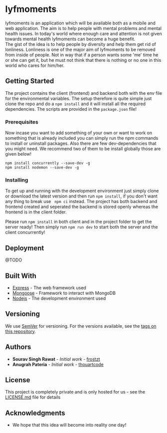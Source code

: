 # lyfmoments

lyfmoments is an application which will be available both as a mobile and web application. The aim is to help people with mental problems and mental health issues. In today's world where enough care and attention is not given towards mental health lyfmoments can become a huge benefit.<br>
The gist of the idea is to help people by diversity and help them get rid of lonliness. Lonliness is one of the major aim of lyfmoments to be removed from inside of people. Not in way that if a person wants some 'me' time he or she can get it, but he must not think that there is nothing or no one in this world who cares for him/her.

## Getting Started

The project contains the client (frontend) and backend both with the env file for the environmental variables. The setup therefore is quite simple just clone the repo and do a `npm install` and it will install all the required dependencies. The scripts are provided in the `package.json` file!

### Prerequisites

Now incase you want to add something of your own or want to work on something that is already included you can simply run the npm commands to install or uninstall packages. Also there are few dev-dependencies that you might need. We recommend two of them to be install globally those are given below!

```
npm install concurrently --save-dev -g
npm install nodemon --save-dev -g
```

### Installing

To get up and running with the development environment just simply clone or download the latest version and then run `npm install`, if you don't want any thing to break use ` npm ci` instead.
The project has both backend and frontend created and seperated the backend is stored openly whereas the frontend is in the client folder.

Please run `npm install` in both client and in the project folder to get the server ready!
Then simply run `npm run dev` to start both the server and the client concurrently!

## Deployment

@TODO

## Built With

- [Express](http://www.dropwizard.io/1.0.2/docs/) - The web framework used
- [Mongoose](https://maven.apache.org/) - Framework to interact with MongoDB
- [Nodejs](https://rometools.github.io/rome/) - The development environment used

## Versioning

We use [SemVer](http://semver.org/) for versioning. For the versions available, see the [tags on this repository](https://github.com/your/project/tags).

## Authors

- **Sourav Singh Rawat** - _Initial work_ - [frostzt](https://github.com/frostzt)
- **Anugrah Pateria** - _Initial work_ - [thouartcode](https://github.com/thouartcode)

## License

This project is completely private and is only hosted for us - see the [LICENSE.md](LICENSE.md) file for details

## Acknowledgments

- We hope that this idea will become into reality one day!
